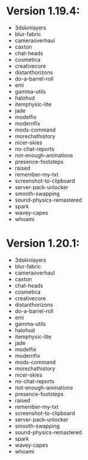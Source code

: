 # Version 1.19.4:
- 3dskinlayers
- blur-fabric
- cameraoverhaul
- caxton
- chat-heads
- cosmetica
- creativecore
- distanthorizons
- do-a-barrel-roll
- emi
- gamma-utils
- halohud
- itemphysic-lite
- jade
- modelfix
- modernfix
- mods-command
- morechathistory
- nicer-skies
- no-chat-reports
- not-enough-animations
- presence-footsteps
- raised
- remember-my-txt
- screenshot-to-clipboard
- server-pack-unlocker
- smooth-swapping
- sound-physics-remastered
- spark
- wavey-capes
- whoami
# Version 1.20.1:
- 3dskinlayers
- blur-fabric
- cameraoverhaul
- caxton
- chat-heads
- cosmetica
- creativecore
- distanthorizons
- do-a-barrel-roll
- emi
- gamma-utils
- halohud
- itemphysic-lite
- jade
- modelfix
- modernfix
- mods-command
- morechathistory
- nicer-skies
- no-chat-reports
- not-enough-animations
- presence-footsteps
- raised
- remember-my-txt
- screenshot-to-clipboard
- server-pack-unlocker
- smooth-swapping
- sound-physics-remastered
- spark
- wavey-capes
- whoami
